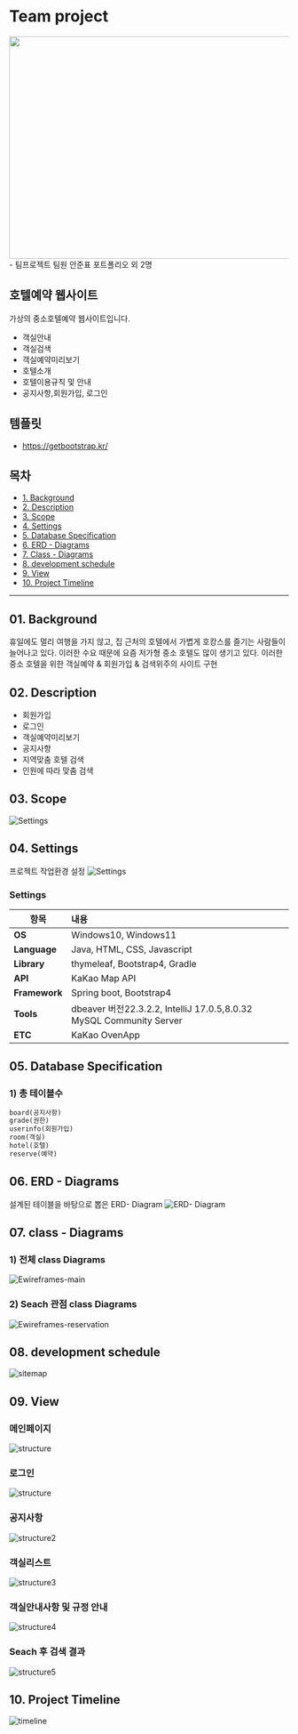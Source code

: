 # Team project
<img  src=https://github.com/asd99708/TeamProject/blob/a0bf87b7d71c4c870901394ff43f7d7c95a1c95b/src/main/resources/static/img/%EC%95%88%EC%A4%80%ED%91%9C%ED%8C%80%EC%9B%90.png  width="600" height="400"/>
-  팀프로젝트 팀원 안준표 포트폴리오 외 2명


## 호텔예약 웹사이트
가상의 중소호텔예약 웹사이트입니다.
- 객실안내
- 객실검색
- 객실예약미리보기
- 호텔소개
- 호텔이용규칙 및 안내 
- 공지사항,회원가입, 로그인
## 템플릿
- https://getbootstrap.kr/


## 목차
- <a href="#01-background">1. Background</a>
- <a href="#02-description">2. Description</a>
- <a href="#03-scope">3. Scope</a>
- <a href="#04-settings">4. Settings</a>
- <a href="#05-database-specification">5. Database Specification</a>
- <a href="#06-erd---diagrams">6. ERD - Diagrams</a>
- <a href="#07-class---diagrams">7. Class - Diagrams</a>
- <a href="#08-development-schedule">8. development schedule</a>
- <a href="#09-view">9. View</a>
- <a href="#10-project-timeline">10. Project Timeline</a>

<hr>

## 01. Background
휴일에도 멀리 여행을 가지 않고, 집 근처의 호텔에서 
가볍게 호캉스를 즐기는 사람들이 늘어나고 있다. 
이러한 수요 때문에 요즘 저가형 중소 호텔도 많이 생기고 있다.
이러한 중소 호텔을 위한 객실예약 & 회원가입 & 검색위주의 사이트 구현

## 02. Description

- 회원가입
- 로그인
- 객실예약미리보기 
- 공지사항
- 지역맞춤 호텔 검색
- 인원에 따라 맞춤 검색

## 03. Scope
![Settings](https://github.com/khe0124/PineTree_Hotel/blob/master/ppt/pt_scope.jpeg?raw=true)

## 04. Settings
프로젝트 작업환경 설정
![Settings](https://github.com/asd99708/TeamProject/blob/90a08578f883b2498e9ad0ffee1b0f1f58d69586/src/main/resources/static/img/%EC%8A%A4%ED%81%AC%EB%A6%B0%EC%83%B7%202023-04-22%20221222.png)

### Settings
항목 | 내용
---|:---
**OS** | Windows10, Windows11 | 
**Language** | Java, HTML, CSS, Javascript |
**Library** | thymeleaf, Bootstrap4, Gradle |
**API** | KaKao Map API|
**Framework** | Spring boot, Bootstrap4 |
**Tools** | dbeaver 버전22.3.2.2, IntelliJ 17.0.5,8.0.32 MySQL Community Server|
**ETC** |  KaKao OvenApp |

## 05. Database Specification
### 1) 총 테이블수
```sql
board(공지사항)
grade(권한)
userinfo(회원가입)
room(객실)
hotel(호텔)
reserve(예약)
```
## 06. ERD - Diagrams
설계된 테이블을 바탕으로 뽑은 ERD- Diagram
![ERD- Diagram](https://github.com/asd99708/TeamProject/blob/f0747850ccde1474b02d98e2c446ad245b73031d/src/main/resources/static/img/%ED%8C%80%ED%94%84%EB%A1%9C%EC%A0%9D%ED%8A%B8%20ERD%20%EB%8B%A4%EC%9D%B4%EC%96%B4%EA%B7%B8%EB%9E%A81.jpg)

## 07. class - Diagrams
### 1) 전체 class Diagrams
![Ewireframes-main](https://github.com/asd99708/TeamProject/blob/e8e502732e0ee13f02d9dc9a5d93a59fd8d54a45/src/main/resources/static/img/%EC%8A%A4%ED%81%AC%EB%A6%B0%EC%83%B7%202023-04-22%20224245.png)

### 2) Seach 관점 class Diagrams
![Ewireframes-reservation](https://github.com/asd99708/TeamProject/blob/e8e502732e0ee13f02d9dc9a5d93a59fd8d54a45/src/main/resources/static/img/%EC%8A%A4%ED%81%AC%EB%A6%B0%EC%83%B7%202023-04-22%20224324.png)

## 08. development schedule
![sitemap](https://github.com/asd99708/TeamProject/blob/a06a93d553967519d86c4a2a80003a003141ea18/src/main/resources/static/img/%EC%8A%A4%ED%81%AC%EB%A6%B0%EC%83%B7%202023-04-22%20231302.png)
## 09. View
### 메인페이지
![structure](https://github.com/asd99708/TeamProject/blob/45763bf73773ff40eccc6b55a71ed983ec24471a/src/main/resources/static/img/%EC%8A%A4%ED%81%AC%EB%A6%B0%EC%83%B7%202023-04-22%20232129.png)
### 로그인
![structure](https://github.com/asd99708/TeamProject/blob/1a6d83b0b0a32e54d965208283de187e37c39e74/src/main/resources/static/img/%EB%A1%9C%EA%B7%B8%EC%9D%B8&%ED%9A%8C%EC%9B%90%EA%B0%80%EC%9E%85.png)
### 공지사항
![structure2](https://github.com/asd99708/TeamProject/blob/1a6d83b0b0a32e54d965208283de187e37c39e74/src/main/resources/static/img/%EA%B3%B5%EC%A7%80%EC%82%AC%ED%95%AD%EA%B2%8C%EC%8B%9C%ED%8C%90.png)
### 객실리스트
![structure3](https://github.com/asd99708/TeamProject/blob/1a6d83b0b0a32e54d965208283de187e37c39e74/src/main/resources/static/img/%ED%98%B8%ED%85%94%EC%97%90%20%EB%94%B0%EB%A5%B8%20%EB%A3%B8%EB%A6%AC%EC%8A%A4%ED%8A%B8.png)
### 객실안내사항 및 규정 안내
![structure4](https://github.com/asd99708/TeamProject/blob/1a6d83b0b0a32e54d965208283de187e37c39e74/src/main/resources/static/img/%ED%98%B8%ED%85%94%EC%83%81%EC%84%B8%ED%8E%98%EC%9D%B4%EC%A7%80.png)
### Seach 후 검색 결과
![structure5](https://github.com/asd99708/TeamProject/blob/1a6d83b0b0a32e54d965208283de187e37c39e74/src/main/resources/static/img/%ED%98%B8%ED%85%94%20seach.png)

## 10. Project Timeline
![timeline](https://github.com/khe0124/PineTree_Hotel/blob/master/ppt/pt_timeline.jpeg?raw=true)
 <br>
